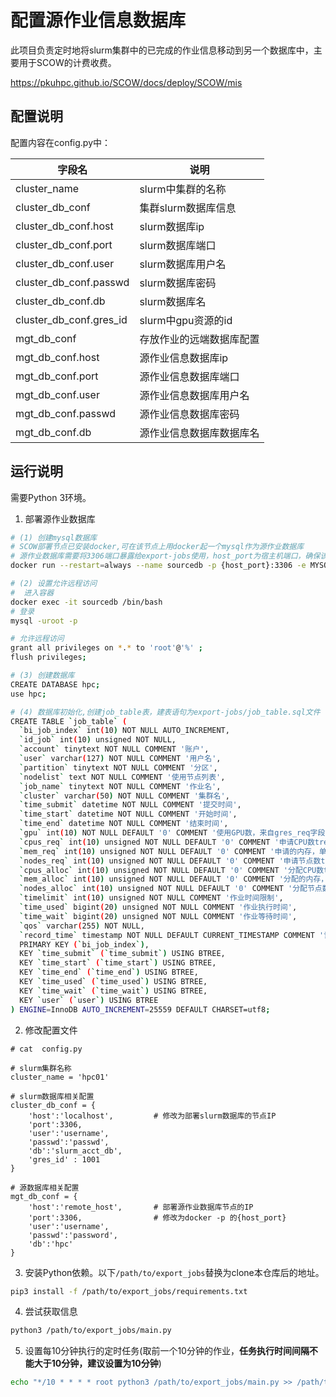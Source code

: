 # 配置源作业信息数据库

此项目负责定时地将slurm集群中的已完成的作业信息移动到另一个数据库中，主要用于SCOW的计费收费。

https://pkuhpc.github.io/SCOW/docs/deploy/SCOW/mis

## 配置说明

配置内容在config.py中：

| 字段名                  | 说明                     |
| ----------------------- | ------------------------ |
| cluster_name            | slurm中集群的名称        |
| cluster_db_conf         | 集群slurm数据库信息      |
| cluster_db_conf.host    | slurm数据库ip            |
| cluster_db_conf.port    | slurm数据库端口          |
| cluster_db_conf.user    | slurm数据库用户名        |
| cluster_db_conf.passwd  | slurm数据库密码          |
| cluster_db_conf.db      | slurm数据库名            |
| cluster_db_conf.gres_id | slurm中gpu资源的id       |
| mgt_db_conf             | 存放作业的远端数据库配置 |
| mgt_db_conf.host        | 源作业信息数据库ip       |
| mgt_db_conf.port        | 源作业信息数据库端口     |
| mgt_db_conf.user        | 源作业信息数据库用户名   |
| mgt_db_conf.passwd      | 源作业信息数据库密码     |
| mgt_db_conf.db          | 源作业信息数据库数据库名 |

## 运行说明

需要Python 3环境。

1. 部署源作业数据库

```bash
# (1) 创建mysql数据库
# SCOW部署节点已安装docker,可在该节点上用docker起一个mysql作为源作业数据库
# 源作业数据库需要将3306端口暴露给export-jobs使用，host_port为宿主机端口，确保该端口未被其他服务占用。可通过宿主机ip:host_port访问到源作业数据库，password为数据库的root密码。
docker run --restart=always --name sourcedb -p {host_port}:3306 -e MYSQL_ROOT_PASSWORD='{password}' -d mysql:8

# (2) 设置允许远程访问
#  进入容器
docker exec -it sourcedb /bin/bash
# 登录
mysql -uroot -p

# 允许远程访问
grant all privileges on *.* to 'root'@'%' ;
flush privileges;

# (3) 创建数据库
CREATE DATABASE hpc;
use hpc;

# (4) 数据库初始化,创建job_table表，建表语句为export-jobs/job_table.sql文件
CREATE TABLE `job_table` (
  `bi_job_index` int(10) NOT NULL AUTO_INCREMENT,
  `id_job` int(10) unsigned NOT NULL,
  `account` tinytext NOT NULL COMMENT '账户',
  `user` varchar(127) NOT NULL COMMENT '用户名',
  `partition` tinytext NOT NULL COMMENT '分区',
  `nodelist` text NOT NULL COMMENT '使用节点列表',
  `job_name` tinytext NOT NULL COMMENT '作业名',
  `cluster` varchar(50) NOT NULL COMMENT '集群名',
  `time_submit` datetime NOT NULL COMMENT '提交时间',
  `time_start` datetime NOT NULL COMMENT '开始时间',
  `time_end` datetime NOT NULL COMMENT '结束时间',
  `gpu` int(10) NOT NULL DEFAULT '0' COMMENT '使用GPU数，来自gres_req字段',
  `cpus_req` int(10) unsigned NOT NULL DEFAULT '0' COMMENT '申请CPU数tres_req',
  `mem_req` int(10) unsigned NOT NULL DEFAULT '0' COMMENT '申请的内存，单位MB，来自tres_req',
  `nodes_req` int(10) unsigned NOT NULL DEFAULT '0' COMMENT '申请节点数tres_req',
  `cpus_alloc` int(10) unsigned NOT NULL DEFAULT '0' COMMENT '分配CPU数tres_alloc',
  `mem_alloc` int(10) unsigned NOT NULL DEFAULT '0' COMMENT '分配的内存，单位MB，来自tres_alloc',
  `nodes_alloc` int(10) unsigned NOT NULL DEFAULT '0' COMMENT '分配节点数tres_alloc',
  `timelimit` int(10) unsigned NOT NULL COMMENT '作业时间限制',
  `time_used` bigint(20) unsigned NOT NULL COMMENT '作业执行时间',
  `time_wait` bigint(20) unsigned NOT NULL COMMENT '作业等待时间',
  `qos` varchar(255) NOT NULL,
  `record_time` timestamp NOT NULL DEFAULT CURRENT_TIMESTAMP COMMENT '记录时间',
  PRIMARY KEY (`bi_job_index`),
  KEY `time_submit` (`time_submit`) USING BTREE,
  KEY `time_start` (`time_start`) USING BTREE,
  KEY `time_end` (`time_end`) USING BTREE,
  KEY `time_used` (`time_used`) USING BTREE,
  KEY `time_wait` (`time_wait`) USING BTREE,
  KEY `user` (`user`) USING BTREE
) ENGINE=InnoDB AUTO_INCREMENT=25559 DEFAULT CHARSET=utf8;
```

2. 修改配置文件

```shell
# cat  config.py

# slurm集群名称
cluster_name = 'hpc01'

# slurm数据库相关配置
cluster_db_conf = {
    'host':'localhost',			# 修改为部署slurm数据库的节点IP
    'port':3306,
    'user':'username',
    'passwd':'passwd',
    'db':'slurm_acct_db',
    'gres_id' : 1001
}

# 源数据库相关配置
mgt_db_conf = {
    'host':'remote_host',		# 部署源作业数据库节点的IP
    'port':3306,				# 修改为docker -p 的{host_port}
    'user':'username',
    'passwd':'password',
    'db':'hpc'
}
```



3. 安装Python依赖。以下`/path/to/export_jobs`替换为clone本仓库后的地址。

```bash
pip3 install -f /path/to/export_jobs/requirements.txt
```

4. 尝试获取信息

```bash
python3 /path/to/export_jobs/main.py
```

5. 设置每10分钟执行的定时任务(取前一个10分钟的作业，**任务执行时间间隔不能大于10分钟，建议设置为10分钟**)

```bash
echo "*/10 * * * * root python3 /path/to/export_jobs/main.py >> /path/to/export_jobs/job_export.log 2>&1" >> /etc/crontab
```